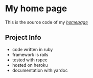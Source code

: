 # My home page
This is the source code of my [*homepage*](http://www.tawheedraheem.com)

## Project Info
* code written in ruby
* framework is rails
* tested with rspec
* hosted on heroku
* documentation with yardoc 

